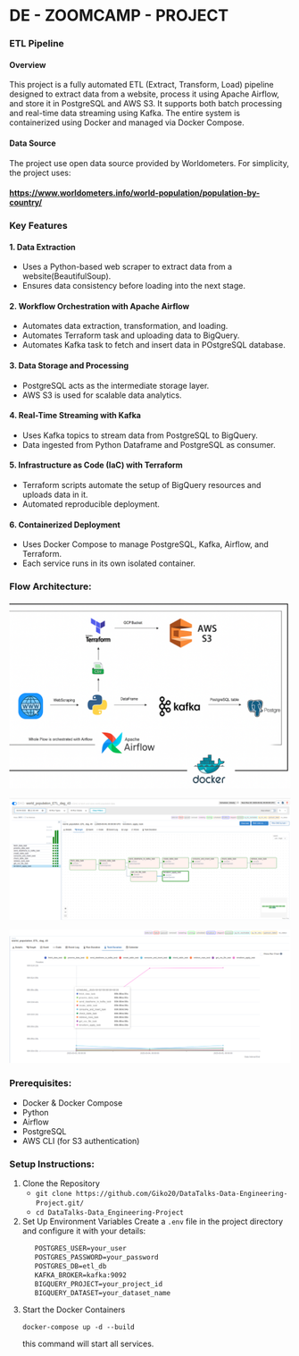# DE - ZOOMCAMP - PROJECT

### ETL Pipeline

#### Overview
This project is a fully automated ETL (Extract, Transform, Load) pipeline designed to extract data from a website, process it using Apache Airflow, and store it in PostgreSQL and AWS S3. It supports both batch processing and real-time data streaming using Kafka. The entire system is containerized using Docker and managed via Docker Compose.

#### Data Source
The project use open data source provided by Worldometers. For simplicity, the project uses:
#### https://www.worldometers.info/world-population/population-by-country/

### Key Features
#### 1. Data Extraction
* Uses a Python-based web scraper to extract data from a website(BeautifulSoup).
* Ensures data consistency before loading into the next stage.
#### 2. Workflow Orchestration with Apache Airflow
* Automates data extraction, transformation, and loading.
* Automates Terraform task and uploading data to BigQuery.
* Automates Kafka task to fetch and insert data in POstgreSQL database.
#### 3. Data Storage and Processing
* PostgreSQL acts as the intermediate storage layer.
* AWS S3 is used for scalable data analytics.
#### 4. Real-Time Streaming with Kafka
* Uses Kafka topics to stream data from PostgreSQL to BigQuery.
* Data ingested from Python Dataframe and PostgreSQL as consumer.
#### 5. Infrastructure as Code (IaC) with Terraform
* Terraform scripts automate the setup of BigQuery resources and uploads data in it.
* Automated reproducible deployment.
#### 6. Containerized Deployment
* Uses Docker Compose to manage PostgreSQL, Kafka, Airflow, and Terraform.
* Each service runs in its own isolated container.

### Flow Architecture:
![Diagram](images/Structure.png)

![Diagram](images/pipeline.png)

![Diagram](images/time_spent_flow.png)

### Prerequisites:
* Docker & Docker Compose
* Python
* Airflow
* PostgreSQL
* AWS CLI (for S3 authentication)

### Setup Instructions:
1) Clone the Repository
   * ```git clone https://github.com/Giko20/DataTalks-Data-Engineering-Project.git/```
   * ```cd DataTalks-Data_Engineering-Project```
2) Set Up Environment Variables
   Create a ```.env``` file in the project directory and configure it with your details:
   ```
      POSTGRES_USER=your_user
      POSTGRES_PASSWORD=your_password
      POSTGRES_DB=etl_db
      KAFKA_BROKER=kafka:9092
      BIGQUERY_PROJECT=your_project_id
      BIGQUERY_DATASET=your_dataset_name
   ```
3) Start the Docker Containers
   ```
   docker-compose up -d --build
   ```
   this command will start all services.


